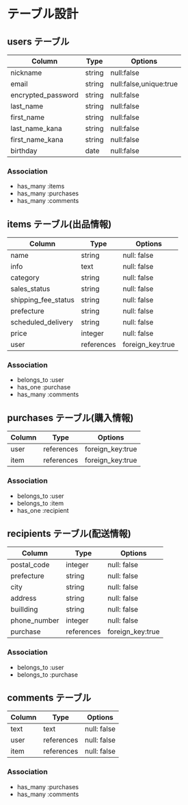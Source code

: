 # テーブル設計

## users テーブル

| Column             | Type    | Options                |
| ------------------ | ------- | ---------------------- |
| nickname           | string  | null:false             |
| email              | string  | null:false,unique:true |
| encrypted_password | string  | null:false             |
| last_name          | string  | null:false             |
| first_name         | string  | null:false             |
| last_name_kana     | string  | null:false             |
| first_name_kana    | string  | null:false             |
| birthday           | date    | null:false             |

### Association
- has_many :items
- has_many :purchases
- has_many :comments


## items テーブル(出品情報)

| Column              | Type                 | Options          |
| ------------------- | -------------------- | ---------------- |
| name                | string               | null: false      |
| info                | text                 | null: false      |
| category            | string               | null: false      |
| sales_status        | string               | null: false      |
| shipping_fee_status | string               | null: false      |
| prefecture          | string               | null: false      |
| scheduled_delivery  | string               | null: false      |
| price               | integer              | null: false      |
| user                | references           | foreign_key:true |

### Association
- belongs_to :user
- has_one :purchase
- has_many :comments

## purchases テーブル(購入情報)

| Column                | Type                 | Options          |
| --------------------- | -------------------- | ---------------- |
| user                  | references           | foreign_key:true |
| item                  | references           | foreign_key:true |

### Association
- belongs_to :user
- belongs_to :item
- has_one :recipient

## recipients テーブル(配送情報)

| Column       | Type       | Options          |
| ------------ | ---------- | ---------------- |
| postal_code  | integer    | null: false      |
| prefecture   | string     | null: false      |
| city         | string     | null: false      |
| address      | string     | null: false      |
| buillding    | string     | null: false      |
| phone_number | integer    | null: false      |
| purchase     | references | foreign_key:true |

### Association
- belongs_to :user
- belongs_to :purchase

## comments テーブル

| Column    | Type       | Options     |
| --------- | ---------- | ----------- |
| text      | text       | null: false |
| user      | references | null: false |
| item      | references | null: false |

### Association
- has_many :purchases
- has_many :comments